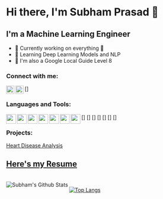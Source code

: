 # Hi there, I'm Subham Prasad 👋

## I'm a Machine Learning Engineer
- 🔭 Currently working on everything 🤣
- 🌱 Learning Deep Learning Models and NLP
- 👯 I'm also a Google Local Guide Level 8

### Connect with me:
[<img align="left" alt="Subham | LinkedIn" width="22px" src="https://image.flaticon.com/icons/png/512/174/174857.png" />]
[<img align="left" alt="Subham | Kaggle" width="22px" src="https://cdn4.iconfinder.com/data/icons/logos-and-brands/512/189_Kaggle_logo_logos-512.png" />](https://www.kaggle.com/subhamp7)
<br>
### Languages and Tools:
[<img align="left"  width="26px" src="https://upload.wikimedia.org/wikipedia/commons/thumb/c/c3/Python-logo-notext.svg/1200px-Python-logo-notext.svg.png" />]
[<img align="left"  width="26px" src="https://upload.wikimedia.org/wikipedia/commons/thumb/archive/7/7e/20180730220810%21Spyder_logo.svg/120px-Spyder_logo.svg.png" />]
[<img align="left"  width="26px" src="https://user-images.githubusercontent.com/2676579/34940598-17cc20f0-f9be-11e7-8c6d-f0190d502d64.png" />]
[<img align="left"  width="26px" src="https://encrypted-tbn0.gstatic.com/images?q=tbn%3AANd9GcRKXqbmvHjl6MSLnv2AiFzzonr6E0UZZjE97A&usqp=CAU" />]
[<img align="left"  width="26px" src="https://image.flaticon.com/icons/png/512/25/25231.png" />]
[<img align="left"  width="26px" src="https://cdn.worldvectorlogo.com/logos/heroku.svg" />]
[<img align="left"  width="26px" src="https://www.todesktop.com/images/1c2437c139969ae8e4100b477fb824f1.svg" />]

### Projects:
 [Heart Disease Analysis](https://heart-analysis.herokuapp.com)

## [Here's my Resume](https://subhamp7.github.io/Resume/)

<br/>
<img align="left" alt="Subham's Github Stats" src="https://github-readme-stats.vercel.app/api?username=Subhamp7&show_icons=true&hide_border=true&theme=tokyonight&hide=prs,issues,contribs&count_private=true" />

[![Top Langs](https://github-readme-stats.vercel.app/api/top-langs/?username=Subhamp7&layout=compact)](https://github.com/Subhamp7/github-readme-stats)



